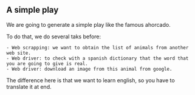 ## A simple play 

We are going to generate a simple play like the famous ahorcado. 

To do that, we do several taks before:
    
    - Web scrapping: we want to obtain the list of animals from another web site. 
    - Web driver: to check with a spanish dictionary that the word that you are going to give is real. 
    - Web driver: download an image from this animal from google. 
    
The difference here is that we want to learn english, so you have to translate it at end. 
